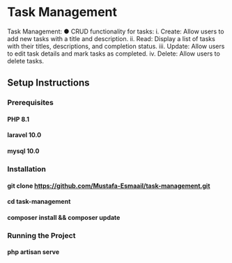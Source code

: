 # Task Management

Task Management:
● CRUD functionality for tasks:
i. Create: Allow users to add new tasks with a title and description.
ii. Read: Display a list of tasks with their titles, descriptions, and
completion status.
iii. Update: Allow users to edit task details and mark tasks as
completed.
iv. Delete: Allow users to delete tasks.

## Setup Instructions
  ### Prerequisites
   #### PHP 8.1 
   #### laravel 10.0 
   #### mysql 10.0 

 ### Installation 
   #### git clone https://github.com/Mustafa-Esmaail/task-management.git 
   #### cd task-management
   #### composer install  && composer update 
   
### Running the Project
 #### php artisan serve
